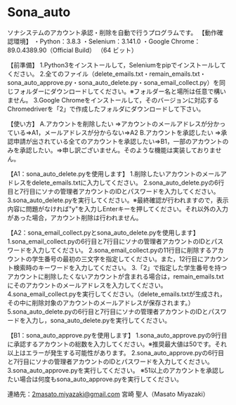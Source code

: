 # Sona_auto
ソナシステムのアカウント承認・削除を自動で行うプログラムです。
【動作確認環境】
・Python：3.8.3
・Selenium：3.141.0
・Google Chrome：89.0.4389.90（Official Build） （64 ビット）

【前準備】
1.Python3をインストールして，Seleniumをpipでインストールしてください。
2.全てのファイル（delete_emails.txt・remain_emails.txt・sona_auto_approve.py・sona_auto_delete.py・sona_email_collect.py）を同じフォルダーにダウンロードしてください。※フォルダー名と場所は任意で構いません。
3.Google Chromeをインストールして，そのバージョンに対応するChromedriverを「2」で作成したフォルダにダウンロードして下さい。

【使い方】
A.アカウントを削除したい
⇒アカウントのメールアドレスが分かっている⇒A1，メールアドレスが分からない⇒A2
B.アカウントを承認したい
⇒承認申請が出されている全てのアカウントを承認したい⇒B1，一部のアカウントのみを承認したい。⇒申し訳ございません。そのような機能は実装しておりません。

【A1：sona_auto_delete.pyを使用します】
1.削除したいアカウントのメールアドレスをdelete_emails.txtに入力してください。
2.sona_auto_delete.pyの6行目と7行目にソナの管理者アカウントのIDとパスワードを入力してください。
3.sona_auto_delete.pyを実行してください。※最終確認が行われますので，表示内容に問題がなければ"y"を入力しEnterキーを押してください。それ以外の入力があった場合，アカウント削除は行われません。

【A2：sona_email_collect.pyとsona_auto_delete.pyを使用します】
1.sona_email_collect.pyの6行目と7行目にソナの管理者アカウントのIDとパスワードを入力してください。
2.sona_email_collect.pyの11行目に削除するアカウントの学生番号の最初の三文字を指定してください。また，12行目にアカウント検索時のキーワードを入力してください。
3.「2」で指定した学生番号を持つアカウントに削除したくないアカウントが含まれる場合は，remain_emails.txtにそのアカウントのメールアドレスを入力してください。
4.sona_email_collect.pyを実行してください。（delete_emails.txtが生成され，その中に削除対象のアカウントのメールアドレスが保存されます。）
5.sona_auto_delete.pyの6行目と7行目にソナの管理者アカウントのIDとパスワードを入力し，sona_auto_delete.pyを実行してください。

【B1：sona_auto_approve.pyを使用します】
1.sona_auto_approve.pyの9行目に承認するアカウントの総数を入力してください。※推奨最大値は50です。それ以上はエラーが発生する可能性があります。
2.sona_auto_approve.pyの6行目と7行目にソナの管理者アカウントのIDとパスワードを入力してください。
3.sona_auto_approve.pyを実行してください。
※51以上のアカウントを承認したい場合は何度もsona_auto_approve.pyを実行してください。

連絡先：2masato.miyazaki@gmail.com
宮崎 聖人（Masato Miyazaki）

